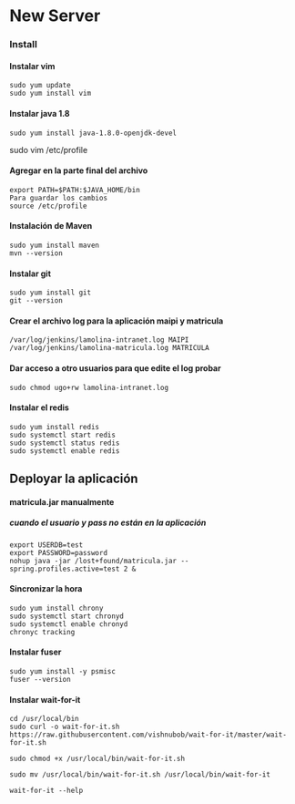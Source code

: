 # New Server

### Install

#### Instalar vim

```
sudo yum update
sudo yum install vim
```

#### Instalar java 1.8

```
sudo yum install java-1.8.0-openjdk-devel
```

sudo vim /etc/profile

#### Agregar en la parte final del archivo

```export JAVA_HOME=/usr/lib/jvm/java-1.8.0-openjdk
export PATH=$PATH:$JAVA_HOME/bin
Para guardar los cambios
source /etc/profile
```

#### Instalación de Maven

```
sudo yum install maven
mvn --version
```

#### Instalar git

```
sudo yum install git
git --version
```

#### Crear el archivo log para la aplicación maipi y matricula

```
/var/log/jenkins/lamolina-intranet.log MAIPI
/var/log/jenkins/lamolina-matricula.log MATRICULA
```

#### Dar acceso a otro usuarios para que edite el log probar

```
sudo chmod ugo+rw lamolina-intranet.log
```

#### Instalar el redis

```
sudo yum install redis
sudo systemctl start redis
sudo systemctl status redis
sudo systemctl enable redis
```

## Deployar la aplicación

#### matricula.jar manualmente

##### cuando el usuario y pass no están en la aplicación

```
export USERDB=test
export PASSWORD=password
nohup java -jar /lost+found/matricula.jar --spring.profiles.active=test 2 &
```

#### Sincronizar la hora

```
sudo yum install chrony
sudo systemctl start chronyd
sudo systemctl enable chronyd
chronyc tracking
```

#### Instalar fuser

```
sudo yum install -y psmisc
fuser --version
```

#### Instalar wait-for-it

```
cd /usr/local/bin
sudo curl -o wait-for-it.sh https://raw.githubusercontent.com/vishnubob/wait-for-it/master/wait-for-it.sh

```

```
sudo chmod +x /usr/local/bin/wait-for-it.sh
```

```
sudo mv /usr/local/bin/wait-for-it.sh /usr/local/bin/wait-for-it
```

```
wait-for-it --help
```
